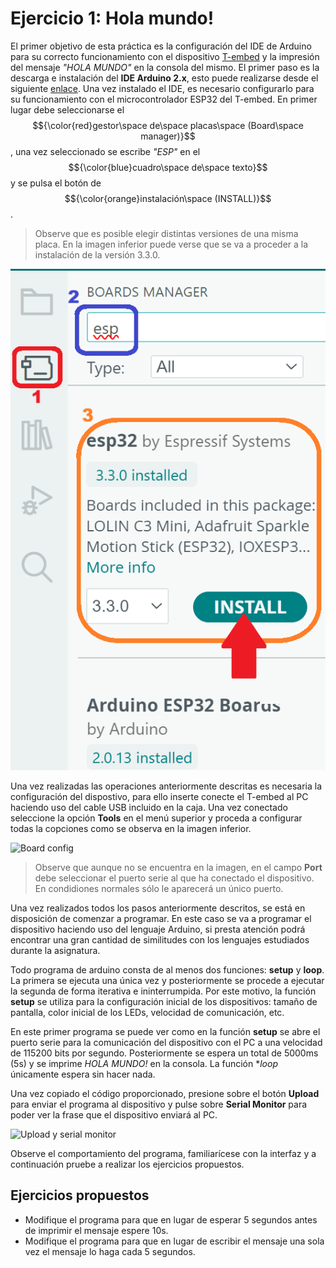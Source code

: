 # Ejercicio 1: Hola mundo!
El primer objetivo de esta práctica es la configuración del IDE de Arduino para su correcto funcionamiento con el dispositivo [T-embed](https://lilygo.cc/products/t-embed) y la impresión del mensaje *"HOLA MUNDO"* en la consola del mismo.
El primer paso es la descarga e instalación del **IDE Arduino 2.x**, esto puede realizarse desde el siguiente [enlace](https://www.arduino.cc/en/software/).
Una vez instalado el IDE, es necesario configurarlo para su funcionamiento con el microcontrolador ESP32 del T-embed.
En primer lugar debe seleccionarse el $${\color{red}gestor\space de\space placas\space (Board\space manager)}$$, una vez seleccionado se escribe *"ESP"* en el $${\color{blue}cuadro\space de\space texto}$$ y se pulsa el botón de $${\color{orange}instalación\space (INSTALL)}$$.
> Observe que es posible elegir distintas versiones de una misma placa. En la imagen inferior puede verse que se va a proceder a la instalación de la versión 3.3.0.

![Board install](Ej1_img1.png)

Una vez realizadas las operaciones anteriormente descritas es necesaria la configuración del dispostivo, para ello inserte conecte el T-embed al PC haciendo uso del cable USB incluido en la caja. Una vez conectado seleccione la opción **Tools** en el menú superior y proceda a configurar todas la copciones como se observa en la imagen inferior.

![Board config](https://github.com/Xinyuan-LilyGO/T-Embed/raw/main/image/Arduino_Config.png)

> Observe que aunque no se encuentra en la imagen, en el campo **Port** debe seleccionar el puerto serie al que ha conectado el dispositivo. En condidiones normales sólo le aparecerá un único puerto. 

Una vez realizados todos los pasos anteriormente descritos, se está en disposición de comenzar a programar. En este caso se va a programar el dispositivo haciendo uso del lenguaje Arduino, si presta atención podrá encontrar una gran cantidad de similitudes con los lenguajes estudiados durante la asignatura.

Todo programa de arduino consta de al menos dos funciones: **setup** y **loop**. La primera se ejecuta una única vez y posteriormente se procede a ejecutar la segunda de forma iterativa e ininterrumpida. Por este motivo, la función **setup** se utiliza para la configuración inicial de los dispositivos: tamaño de pantalla, color inicial de los LEDs, velocidad de comunicación, etc.

En este primer programa se puede ver como en la función **setup** se abre el puerto serie para la comunicación del dispositivo con el PC a una velocidad de 115200 bits por segundo. Posteriormente se espera un total de 5000ms (5s) y se imprime *HOLA MUNDO!* en la consola. La función **loop* únicamente espera sin hacer nada.

Una vez copiado el código proporcionado, presione sobre el botón **Upload** para enviar el programa al dispositivo y pulse sobre **Serial Monitor** para poder ver la frase que el dispositivo enviará al PC.

![Upload y serial monitor](https://mechanicaldesign101.com/wp-content/uploads/2024/12/3f.-IDE-Icons.jpg)

Observe el comportamiento del programa, familiarícese con la interfaz y a continuación pruebe a realizar los ejercicios propuestos.
## Ejercicios propuestos
- Modifique el programa para que en lugar de esperar 5 segundos antes de imprimir el mensaje espere 10s.
- Modifique el programa para que en lugar de escribir el mensaje una sola vez el mensaje lo haga cada 5 segundos.
